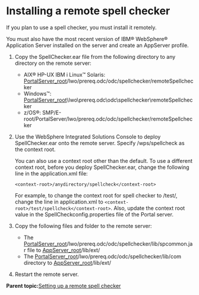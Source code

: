 # Installing a remote spell checker

If you plan to use a spell checker, you must install it remotely.

You must also have the most recent version of IBM® WebSphere® Application Server installed on the server and create an AppServer profile.

1.  Copy the SpellChecker.ear file from the following directory to any directory on the remote server:

    -   AIX® HP-UX IBM i Linux™ Solaris: [PortalServer\_root](../reference/wpsdirstr.md#wp_root)/lwo/prereq.odc/odc/spellchecker/remoteSpellchecker
    -   Windows™: [PortalServer\_root](../reference/wpsdirstr.md#wp_root)\\lwo\\prereq.odc\\odc\\spellchecker\\remoteSpellchecker
    -   z/OS®: SMP/E-root/PortalServer/lwo/prereq.odc/odc/spellchecker/remoteSpellchecker
2.  Use the WebSphere Integrated Solutions Console to deploy SpellChecker.ear onto the remote server. Specify /wps/spellcheck as the context root.

    You can also use a context root other than the default. To use a different context root, before you deploy SpellChecker.ear, change the following line in the application.xml file:

    ```
    <context-root>/anydirectory/spellcheck</context-root>
    
    ```

    For example, to change the context root for spell checker to /test/, change the line in application.xml to `<context-root>/test/spellcheck</context-root>`. Also, update the context root value in the SpellCheckconfig.properties file of the Portal server.

3.  Copy the following files and folder to the remote server:

    -   The [PortalServer\_root](../reference/wpsdirstr.md#wp_root)/lwo/prereq.odc/odc/spellchecker/lib/spcommon.jar file to [AppServer\_root](../reference/wpsdirstr.md#was_root)/lib/ext/
    -   The [PortalServer\_root](../reference/wpsdirstr.md#wp_root)/lwo/prereq.odc/odc/spellchecker/lib/com directory to [AppServer\_root](../reference/wpsdirstr.md#was_root)/lib/ext/
4.  Restart the remote server.


**Parent topic:**[Setting up a remote spell checker](../config/doc_pap_spellchk.md)

